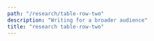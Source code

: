 ```yaml
---
path: "/research/table-row-two"
description: "Writing for a broader audience"
title: "research table-row-two"
---
```

